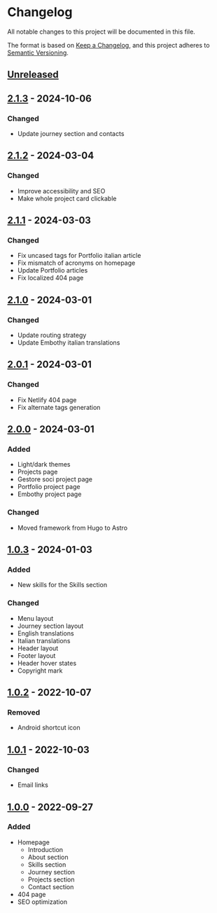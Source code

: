 # Changelog

All notable changes to this project will be documented in this file.

The format is based on [Keep a Changelog](https://keepachangelog.com/en/1.0.0/),
and this project adheres to [Semantic Versioning](https://semver.org/spec/v2.0.0.html).

## [Unreleased]

## [2.1.3] - 2024-10-06

### Changed

- Update journey section and contacts

## [2.1.2] - 2024-03-04

### Changed

- Improve accessibility and SEO
- Make whole project card clickable

## [2.1.1] - 2024-03-03

### Changed

- Fix uncased tags for Portfolio italian article
- Fix mismatch of acronyms on homepage
- Update Portfolio articles
- Fix localized 404 page

## [2.1.0] - 2024-03-01

### Changed

- Update routing strategy
- Update Embothy italian translations

## [2.0.1] - 2024-03-01

### Changed

- Fix Netlify 404 page
- Fix alternate tags generation

## [2.0.0] - 2024-03-01

### Added

- Light/dark themes
- Projects page
- Gestore soci project page
- Portfolio project page
- Embothy project page

### Changed

- Moved framework from Hugo to Astro

## [1.0.3] - 2024-01-03

### Added

- New skills for the Skills section

### Changed

- Menu layout
- Journey section layout
- English translations
- Italian translations
- Header layout
- Footer layout
- Header hover states
- Copyright mark

## [1.0.2] - 2022-10-07

### Removed

- Android shortcut icon

## [1.0.1] - 2022-10-03

### Changed

- Email links

## [1.0.0] - 2022-09-27

### Added

- Homepage
  - Introduction
  - About section
  - Skills section
  - Journey section
  - Projects section
  - Contact section
- 404 page
- SEO optimization

[unreleased]: https://github.com/KL-B0/portfolio/compare/v2.1.3...HEAD
[2.1.3]: https://github.com/KL-B0/portfolio/compare/v2.1.2...v2.1.3
[2.1.2]: https://github.com/KL-B0/portfolio/compare/v2.1.1...v2.1.2
[2.1.1]: https://github.com/KL-B0/portfolio/compare/v2.1.0...v2.1.1
[2.1.0]: https://github.com/KL-B0/portfolio/compare/v2.0.1...v2.1.0
[2.0.1]: https://github.com/KL-B0/portfolio/compare/v2.0.0...v2.0.1
[2.0.0]: https://github.com/KL-B0/portfolio/compare/v1.0.3...v2.0.0
[1.0.3]: https://github.com/KL-B0/portfolio/compare/v1.0.2...v1.0.3
[1.0.2]: https://github.com/KL-B0/portfolio/compare/v1.0.1...v1.0.2
[1.0.1]: https://github.com/KL-B0/portfolio/compare/v1.0.0...v1.0.1
[1.0.0]: https://github.com/KL-B0/portfolio/releases/tag/v1.0.0
